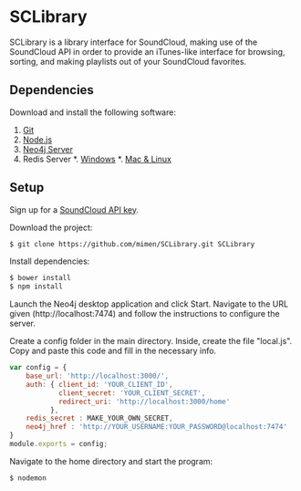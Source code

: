 # SCLibrary
SCLibrary is a library interface for SoundCloud, making use of the SoundCloud API in order to provide an iTunes-like interface for browsing, sorting, and making playlists out of your SoundCloud favorites.

## Dependencies

Download and install the following software:

1. [Git](https://git-scm.com/downloads)
2. [Node.js](https://nodejs.org/en/download/)
3. [Neo4j Server](http://neo4j.com/)
4. Redis Server
  *. [Windows](https://github.com/MSOpenTech/redis/releases/tag/win-2.8.2400)
  *. [Mac & Linux](http://redis.io/download)

## Setup

Sign up for a [SoundCloud API key](http://soundcloud.com/you/apps).

Download the project:

```bash
$ git clone https://github.com/mimen/SCLibrary.git SCLibrary
```

Install dependencies:

```bash
$ bower install
$ npm install
```

Launch the Neo4j desktop application and click Start. Navigate to the URL given (http://localhost:7474) and follow the instructions to configure the server.

Create a config folder in the main directory. Inside, create the file "local.js".
Copy and paste this code and fill in the necessary info.


```javascript
var config = {
	base_url: 'http://localhost:3000/',
	auth: { client_id: 'YOUR_CLIENT_ID',
			client_secret: 'YOUR_CLIENT_SECRET',
			redirect_uri: 'http://localhost:3000/home'
		  },
  	redis_secret : MAKE_YOUR_OWN_SECRET,
	neo4j_href : 'http://YOUR_USERNAME:YOUR_PASSWORD@localhost:7474'
}
module.exports = config;
```

Navigate to the home directory and start the program:

```bash
$ nodemon
```
